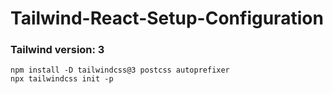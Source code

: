 # Tailwind-React-Setup-Configuration

### Tailwind version: 3

```
npm install -D tailwindcss@3 postcss autoprefixer
npx tailwindcss init -p
```
